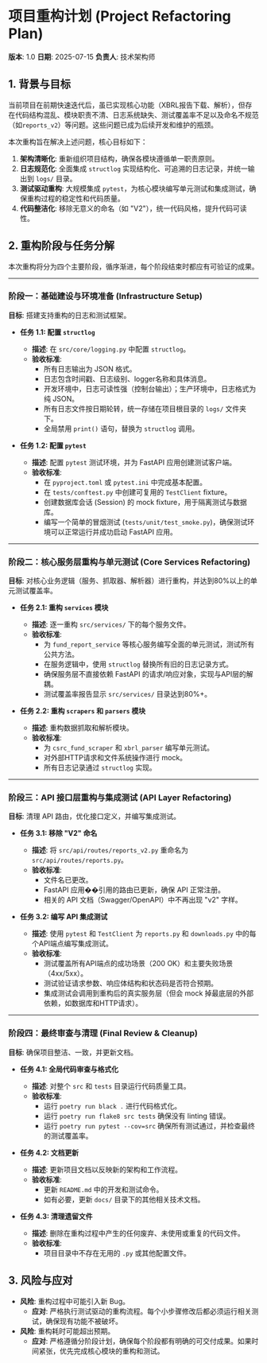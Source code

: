 # 项目重构计划 (Project Refactoring Plan)

**版本**: 1.0
**日期**: 2025-07-15
**负责人**: 技术架构师

## 1. 背景与目标

当前项目在前期快速迭代后，虽已实现核心功能（XBRL报告下载、解析），但存在代码结构混乱、模块职责不清、日志系统缺失、测试覆盖率不足以及命名不规范（如`reports_v2`）等问题。这些问题已成为后续开发和维护的瓶颈。

本次重构旨在解决上述问题，核心目标如下：

1.  **架构清晰化**: 重新组织项目结构，确保各模块遵循单一职责原则。
2.  **日志规范化**: 全面集成 `structlog` 实现结构化、可追溯的日志记录，并统一输出到 `logs/` 目录。
3.  **测试驱动重构**: 大规模集成 `pytest`，为核心模块编写单元测试和集成测试，确保重构过程的稳定性和代码质量。
4.  **代码整洁化**: 移除无意义的命名（如 "V2"），统一代码风格，提升代码可读性。

## 2. 重构阶段与任务分解

本次重构将分为四个主要阶段，循序渐进，每个阶段结束时都应有可验证的成果。

---

### **阶段一：基础建设与环境准备 (Infrastructure Setup)**

**目标**: 搭建支持重构的日志和测试框架。

*   **任务 1.1: 配置 `structlog`**
    *   **描述**: 在 `src/core/logging.py` 中配置 `structlog`。
    *   **验收标准**:
        *   所有日志输出为 JSON 格式。
        *   日志包含时间戳、日志级别、logger名称和具体消息。
        *   开发环境中，日志可读性强（控制台输出）；生产环境中，日志格式为纯 JSON。
        *   所有日志文件按日期轮转，统一存储在项目根目录的 `logs/` 文件夹下。
        *   全局禁用 `print()` 语句，替换为 `structlog` 调用。

*   **任务 1.2: 配置 `pytest`**
    *   **描述**: 配置 `pytest` 测试环境，并为 FastAPI 应用创建测试客户端。
    *   **验收标准**:
        *   在 `pyproject.toml` 或 `pytest.ini` 中完成基本配置。
        *   在 `tests/conftest.py` 中创建可复用的 `TestClient` fixture。
        *   创建数据库会话 (Session) 的 mock fixture，用于隔离测试与数据库。
        *   编写一个简单的冒烟测试 (`tests/unit/test_smoke.py`)，确保测试环境可以正常运行并成功启动 FastAPI 应用。

---

### **阶段二：核心服务层重构与单元测试 (Core Services Refactoring)**

**目标**: 对核心业务逻辑（服务、抓取器、解析器）进行重构，并达到80%以上的单元测试覆盖率。

*   **任务 2.1: 重构 `services` 模块**
    *   **描述**: 逐一重构 `src/services/` 下的每个服务文件。
    *   **验收标准**:
        *   为 `fund_report_service` 等核心服务编写全面的单元测试，测试所有公共方法。
        *   在服务逻辑中，使用 `structlog` 替换所有旧的日志记录方式。
        *   确保服务层不直接依赖 FastAPI 的请求/响应对象，实现与API层的解耦。
        *   测试覆盖率报告显示 `src/services/` 目录达到80%+。

*   **任务 2.2: 重构 `scrapers` 和 `parsers` 模块**
    *   **描述**: 重构数据抓取和解析模块。
    *   **验收标准**:
        *   为 `csrc_fund_scraper` 和 `xbrl_parser` 编写单元测试。
        *   对外部HTTP请求和文件系统操作进行 mock。
        *   所有日志记录通过 `structlog` 实现。

---

### **阶段三：API 接口层重构与集成测试 (API Layer Refactoring)**

**目标**: 清理 API 路由，优化接口定义，并编写集成测试。

*   **任务 3.1: 移除 "V2" 命名**
    *   **描述**: 将 `src/api/routes/reports_v2.py` 重命名为 `src/api/routes/reports.py`。
    *   **验收标准**:
        *   文件名已更改。
        *   FastAPI 应用��引用的路由已更新，确保 API 正常注册。
        *   相关的 API 文档（Swagger/OpenAPI）中不再出现 "v2" 字样。

*   **任务 3.2: 编写 API 集成测试**
    *   **描述**: 使用 `pytest` 和 `TestClient` 为 `reports.py` 和 `downloads.py` 中的每个API端点编写集成测试。
    *   **验收标准**:
        *   测试覆盖所有API端点的成功场景（200 OK）和主要失败场景（4xx/5xx）。
        *   测试验证请求参数、响应体结构和状态码是否符合预期。
        *   集成测试会调用到重构后的真实服务层（但会 mock 掉最底层的外部依赖，如数据库和HTTP请求）。

---

### **阶段四：最终审查与清理 (Final Review & Cleanup)**

**目标**: 确保项目整洁、一致，并更新文档。

*   **任务 4.1: 全局代码审查与格式化**
    *   **描述**: 对整个 `src` 和 `tests` 目录运行代码质量工具。
    *   **验收标准**:
        *   运行 `poetry run black .` 进行代码格式化。
        *   运行 `poetry run flake8 src tests` 确保没有 linting 错误。
        *   运行 `poetry run pytest --cov=src` 确保所有测试通过，并检查最终的测试覆盖率。

*   **任务 4.2: 文档更新**
    *   **描述**: 更新项目文档以反映新的架构和工作流程。
    *   **验收标准**:
        *   更新 `README.md` 中的开发和测试命令。
        *   如有必要，更新 `docs/` 目录下的其他相关技术文档。

*   **任务 4.3: 清理遗留文件**
    *   **描述**: 删除在重构过程中产生的任何废弃、未使用或重复的代码文件。
    *   **验收标准**:
        *   项目目录中不存在无用的 `.py` 或其他配置文件。

## 3. 风险与应对

*   **风险**: 重构过程中可能引入新 Bug。
    *   **应对**: 严格执行测试驱动的重构流程。每个小步骤修改后都必须运行相关测试，确保现有功能不被破坏。
*   **风险**: 重构耗时可能超出预期。
    *   **应对**: 严格遵循分阶段计划，确保每个阶段都有明确的可交付成果。如果时间紧张，优先完成核心模块的重构和测试。